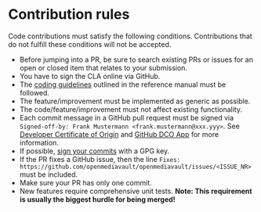 # Contribution rules

Code contributions must satisfy the following conditions. Contributions that do not fulfill these conditions will not be accepted.

- Before jumping into a PR, be sure to search existing PRs or issues for an open or closed item that relates to your submission.
- You have to sign the CLA online via GitHub.
- The [coding guidelines][1] outlined in the reference manual must be followed.
- The feature/improvement must be implemented as generic as possible.
- The code/feature/improvement must not affect existing functionality.
- Each commit message in a GitHub pull request must be signed via `Signed-off-by: Frank Mustermann <frank.mustermann@xxx.yyy>`. See [Developer Certificate of Origin](https://developercertificate.org/) and [GitHub DCO App](https://github.com/apps/dco) for more information.
- If possible, [sign your commits][2] with a GPG key.
- If the PR fixes a GitHub issue, then the line `Fixes: https://github.com/openmediavault/openmediavault/issues/<ISSUE_NR>` must be included.
- Make sure your PR has only one commit.
- New features require comprehensive unit tests.
  **Note: This requirement is usually the biggest hurdle for being merged!**

[1]: https://docs.openmediavault.org/en/stable/development/coding_guideline.html
[2]: https://docs.github.com/en/authentication/managing-commit-signature-verification/signing-commits
